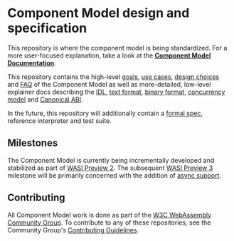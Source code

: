 # Component Model design and specification

This repository is where the component model is being standardized. For a more
user-focused explanation, take a look at the **[Component Model Documentation]**.

This repository contains the high-level [goals], [use cases], [design choices]
and [FAQ] of the Component Model as well as more-detailed, low-level explainer
docs describing the [IDL], [text format], [binary format], [concurrency model]
and [Canonical ABI].

In the future, this repository will additionally contain a [formal spec],
reference interpreter and test suite.

## Milestones

The Component Model is currently being incrementally developed and stabilized
as part of [WASI Preview 2]. The subsequent [WASI Preview 3] milestone will be
primarily concerned with the addition of [async support][Concurrency Model].

## Contributing

All Component Model work is done as part of the [W3C WebAssembly Community Group].
To contribute to any of these repositories, see the Community Group's
[Contributing Guidelines].


[Component Model Documentation]: https://component-model.bytecodealliance.org/
[Goals]: design/high-level/Goals.md
[Use Cases]: design/high-level/UseCases.md
[Design Choices]: design/high-level/Choices.md
[FAQ]: design/high-level/FAQ.md
[IDL]: design/mvp/WIT.md
[Text Format]: design/mvp/Explainer.md
[Binary Format]: design/mvp/Binary.md
[Concurrency Model]: design/mvp/Async.md
[Canonical ABI]: design/mvp/CanonicalABI.md
[formal spec]: spec/
[W3C WebAssembly Community Group]: https://www.w3.org/community/webassembly/
[Contributing Guidelines]: https://webassembly.org/community/contributing/
[WASI Preview 2]: https://github.com/WebAssembly/WASI/tree/main/preview2
[WASI Preview 3]: https://github.com/WebAssembly/WASI/tree/main/preview2#looking-forward-to-preview-3
[Async Support]: https://docs.google.com/presentation/d/1MNVOZ8hdofO3tI0szg_i-Yoy0N2QPU2C--LzVuoGSlE/edit?usp=share_link

